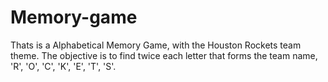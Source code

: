 # Memory-game
Thats is a Alphabetical Memory Game, with the Houston Rockets team theme. The objective is to find twice each letter that forms the team name, 'R', 'O', 'C', 'K', 'E', 'T', 'S'.
